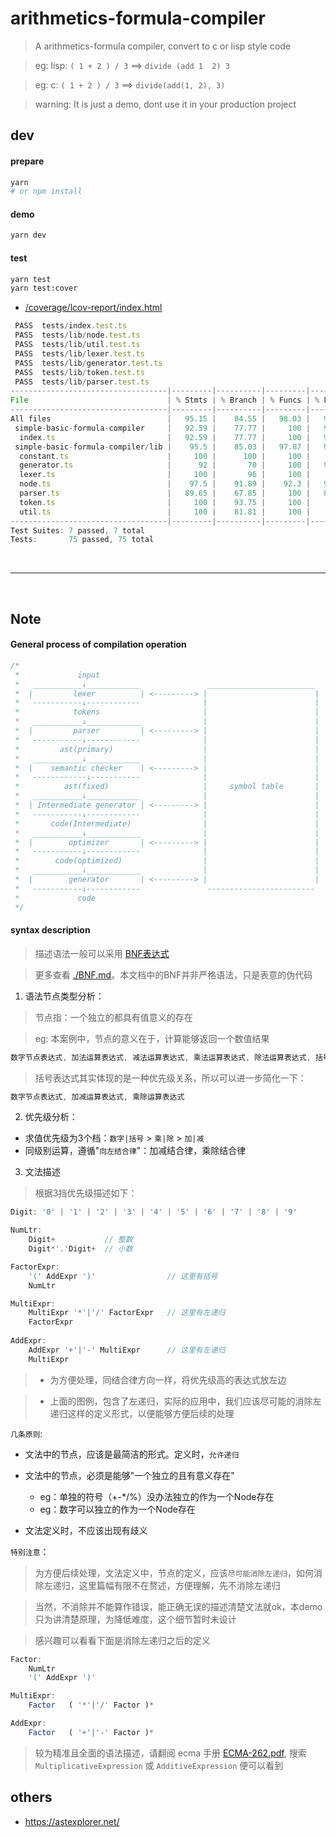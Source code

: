 # arithmetics-formula-compiler

> A arithmetics-formula compiler, convert to c or lisp style code

> eg: lisp:  `( 1 + 2 ) / 3` ==>  `divide (add 1  2) 3`

> eg: c: `( 1 + 2 ) / 3` ==>  `divide(add(1, 2), 3)`

> warning: It is just a demo, dont use it in your production project

## dev

#### prepare

```bash
yarn
# or npm install
```

#### demo

```bash
yarn dev
```

#### test

```bash
yarn test
yarn test:cover
```

- [/coverage/lcov-report/index.html](/coverage/lcov-report/index.html)

```js
 PASS  tests/index.test.ts
 PASS  tests/lib/node.test.ts
 PASS  tests/lib/util.test.ts
 PASS  tests/lib/lexer.test.ts
 PASS  tests/lib/generator.test.ts
 PASS  tests/lib/token.test.ts
 PASS  tests/lib/parser.test.ts
-----------------------------------|---------|----------|---------|---------|-------------------
File                               | % Stmts | % Branch | % Funcs | % Lines | Uncovered Line #s 
-----------------------------------|---------|----------|---------|---------|-------------------
All files                          |   95.15 |    84.55 |   98.03 |   94.73 |                   
 simple-basic-formula-compiler     |   92.59 |    77.77 |     100 |   92.59 |                   
  index.ts                         |   92.59 |    77.77 |     100 |   92.59 | 49-52             
 simple-basic-formula-compiler/lib |    95.5 |    85.03 |   97.87 |   95.05 |                   
  constant.ts                      |     100 |      100 |     100 |     100 |                   
  generator.ts                     |      92 |       70 |     100 |   91.66 | 34,68             
  lexer.ts                         |     100 |       96 |     100 |     100 | 20                
  node.ts                          |    97.5 |    91.89 |    92.3 |   97.43 | 209               
  parser.ts                        |   89.65 |    67.85 |     100 |   89.28 | 36,84-86,91-92    
  token.ts                         |     100 |    93.75 |     100 |     100 | 75                
  util.ts                          |     100 |    81.81 |     100 |     100 | 3,47              
-----------------------------------|---------|----------|---------|---------|-------------------
Test Suites: 7 passed, 7 total
Tests:       75 passed, 75 total
```

<br/>

---

<br/>

## Note

#### General process of compilation operation

```js
/*
 *             input
 *   ___________↓____________               ________________________
 *  |         lexer          | <---------> |                        |
 *   -----------↓------------              |                        |
 *            tokens                       |                        |
 *   ___________↓____________              |                        | 
 *  |         parser         | <---------> |                        |
 *   -----------↓------------              |                        |
 *         ast(primary)                    |                        |
 *   ___________↓____________              |                        |
 *  |    semantic checker    | <---------> |                        |
 *   ------------↓-----------              |                        |
 *          ast(fixed)                     |     symbol table       |
 *   ___________↓____________              |                        |
 *  | Intermediate generator | <---------> |                        |
 *   -----------↓------------              |                        |
 *       code(Intermediate)                |                        |
 *   ___________↓____________              |                        |
 *  |        optimizer       | <---------> |                        |
 *   -----------↓------------              |                        |
 *        code(optimized)                  |                        |
 *   ___________↓____________              |                        |
 *  |        generator       | <---------> |                        |
 *   -----------↓------------               ------------------------
 *             code
 */ 
```

#### syntax description

> 描述语法一般可以采用 [BNF表达式](https://zh.wikipedia.org/zh-hans/%E5%B7%B4%E7%A7%91%E6%96%AF%E8%8C%83%E5%BC%8F)

> 更多查看 [./BNF.md](BNF.md)。本文档中的BNF并非严格语法，只是表意的伪代码

1. 语法节点类型分析：

> 节点指：一个独立的都具有值意义的存在

> eg: 本案例中，节点的意义在于，计算能够返回一个数值结果

```js
数字节点表达式, 加法运算表达式, 减法运算表达式, 乘法运算表达式, 除法运算表达式, 括号运算表达式
```

> 括号表达式其实体现的是一种优先级关系，所以可以进一步简化一下：

```js
数字节点表达式, 加减运算表达式, 乘除运算表达式
```

2. 优先级分析：
- 求值优先级为3个档：`数字|括号` > `乘|除` > `加|减`
- 同级别运算，遵循"`向左结合律`"：加减结合律，乘除结合律


3. 文法描述

> 根据3挡优先级描述如下：

```js
Digit: '0' | '1' | '2' | '3' | '4' | '5' | '6' | '7' | '8' | '9'

NumLtr: 
    Digit+           // 整数
    Digit*'.'Digit+  // 小数

FactorExpr: 
    '(' AddExpr ')'                // 这里有括号
    NumLtr 

MultiExpr: 
    MultiExpr '*'|'/' FactorExpr   // 这里有左递归
    FactorExpr 
    
AddExpr: 
    AddExpr '+'|'-' MultiExpr      // 这里有左递归
    MultiExpr 
```

> - 为方便处理，同结合律方向一样，将优先级高的表达式放左边

> - 上面的图例，包含了左递归，实际的应用中，我们应该尽可能的消除左递归这样的定义形式，以便能够方便后续的处理

`几条原则`:

- 文法中的节点，应该是最简洁的形式。定义时，`允许递归`

- 文法中的节点，必须是能够"一个独立的且有意义存在"
  - eg：单独的符号（+-*/%）没办法独立的作为一个Node存在
  - eg：数字可以独立的作为一个Node存在

- 文法定义时，不应该出现有歧义


`特别注意`：

> 为方便后续处理，文法定义中，节点的定义，应该`尽可能消除左递归`，如何消除左递归，这里篇幅有限不在赘述，方便理解，先不消除左递归

> 当然，不消除并不能算作错误，能正确无误的描述清楚文法就ok，本demo只为讲清楚原理，为降低难度，这个细节暂时未设计

> 感兴趣可以看看下面是消除左递归之后的定义

```js
Factor:
    NumLtr
    '(' AddExpr ')'

MultiExpr:
    Factor   ( '*'|'/' Factor )*

AddExpr:
    Factor   ( '+'|'-' Factor )*

```

> 较为精准且全面的语法描述，请翻阅 ecma 手册 [ECMA-262.pdf](https://www.ecma-international.org/wp-content/uploads/ECMA-262_12th_edition_june_2021.pdf), 搜索 `MultiplicativeExpression` 或 `AdditiveExpression` 便可以看到



## others

- https://astexplorer.net/



